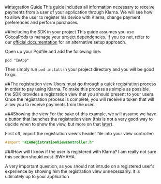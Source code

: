 #Integration Guide
This guide includes all information necessary to receive payments from a user of your application through Klarna. We will see how to allow the user to register his device with Klarna, change payment preferences and perform purchases.

##Including the SDK in your project
This guide assumes you use [CocoaPods](http://cocoapods.org) to manage your project dependencies. If you do not, refer to our [official documentation](http://this_should_be_some_valid_link) for an alternative setup approach.

Open up your Podfile and add the following line:

    pod "InApp"

Then simply run `pod install` in your project directory and you will be good to go.

##The registration view
Users must go through a quick registration process in order to pay using Klarna. To make this process as simple as possible, the SDK provides a registration view that you should present to your users. Once the registration process is complete, you will receive a token that will allow you to receive payments from the user.

###Showing the view
For the sake of this example, we will assume we have a button that launches the registration view (this is not a very good way to decide when to show the view, but more on that [later](#how_to_show_registration)).

First off, import the registration view's header file into your view controller:

```objective-c
#import "KIARegistrationViewController.h"
```


<a name="how_to_show_registration"></a>
###How will I know if the user is registered with Klarna?
I am really not sure this section should exist. BWHAHA.

A very important question, as you should not intrude on a registered user's experience by showing him the registration view unnecessarily. It is ultimately up to your application